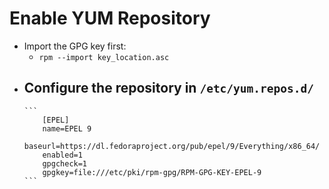 # Enable YUM Repository

- Import the GPG key first:  
	- `rpm --import key_location.asc`  
- Configure the repository in `/etc/yum.repos.d/`  
	-  
	  ```
	  	  [EPEL]
	  	  name=EPEL 9
	  	  baseurl=https://dl.fedoraproject.org/pub/epel/9/Everything/x86_64/
	  	  enabled=1
	  	  gpgcheck=1
	  	  gpgkey=file:///etc/pki/rpm-gpg/RPM-GPG-KEY-EPEL-9
	  ```
